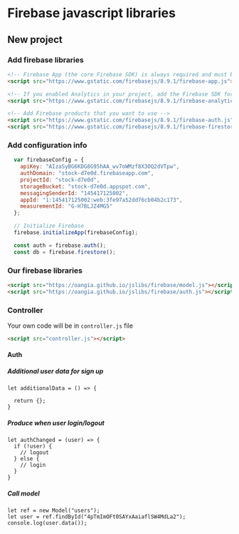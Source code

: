 # Firebase javascript libraries

## New project

### Add firebase libraries
```html
<!-- Firebase App (the core Firebase SDK) is always required and must be listed first -->
<script src="https://www.gstatic.com/firebasejs/8.9.1/firebase-app.js"></script>

<!-- If you enabled Analytics in your project, add the Firebase SDK for Analytics -->
<script src="https://www.gstatic.com/firebasejs/8.9.1/firebase-analytics.js"></script>

<!-- Add Firebase products that you want to use -->
<script src="https://www.gstatic.com/firebasejs/8.9.1/firebase-auth.js"></script>
<script src="https://www.gstatic.com/firebasejs/8.9.1/firebase-firestore.js"></script>
```

### Add configuration info
```js
  var firebaseConfig = {
    apiKey: "AIzaSyBG6KDG8G95hAA_wv7oWMzf8X3OQ2dVTpw",
    authDomain: "stock-d7e0d.firebaseapp.com",
    projectId: "stock-d7e0d",
    storageBucket: "stock-d7e0d.appspot.com",
    messagingSenderId: "145417125002",
    appId: "1:145417125002:web:3fe97a52dd76cb04b2c173",
    measurementId: "G-H7BLJZ4MG5"
  };

  // Initialize Firebase
  firebase.initializeApp(firebaseConfig);

  const auth = firebase.auth();
  const db = firebase.firestore();
```

### Our firebase libraries
```html
<script src="https://oangia.github.io/jslibs/firebase/model.js"></script>
<script src="https://oangia.github.io/jslibs/firebase/auth.js"></script>
```

### Controller
Your own code will be in `controller.js` file

```html
<script src="controller.js"></script>
```

#### Auth
##### Additional user data for sign up
```
let additionalData = () => {
  
  return {};
}
```
##### Produce when user login/logout
```
let authChanged = (user) => {
  if (!user) {
    // logout
  } else {
    // login
  }
}
```
##### Call model
```
let ref = new Model("users");
let user = ref.findById("4pTmImOFt0SAYxAaiaflSW4MdLa2");
console.log(user.data());
```
